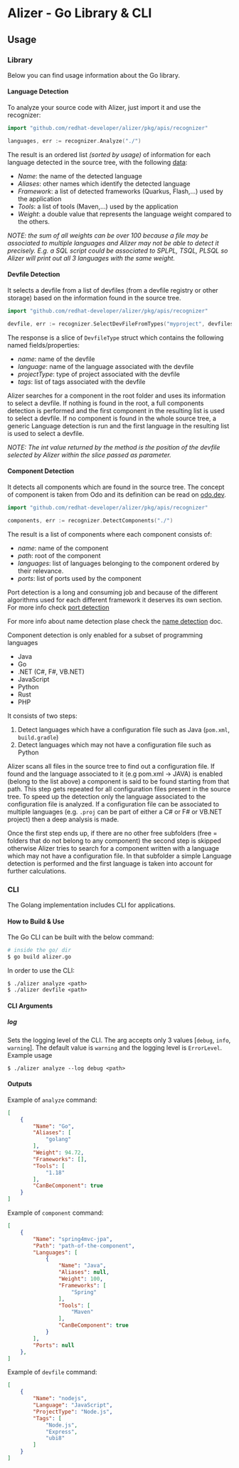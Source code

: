 # Alizer - Go Library & CLI

## Usage

### Library
Below you can find usage information about the Go library.

#### Language Detection
To analyze your source code with Alizer, just import it and use the recognizer:
```go
import "github.com/redhat-developer/alizer/pkg/apis/recognizer"

languages, err := recognizer.Analyze("./")
```

The result is an ordered list *(sorted by usage)* of information for each language detected in the source tree, with the following [data](https://github.com/redhat-developer/alizer/blob/main/go/pkg/apis/language/language.go#L13):
- *Name*: the name of the detected language
- *Aliases*: other names which identify the detected language
- *Framework*: a list of detected frameworks (Quarkus, Flash,...) used by the application
- *Tools*: a list of tools (Maven,...) used by the application
- *Weight*: a double value that represents the language weight compared to the others.

*NOTE: the sum of all weights can be over 100 because a file may be associated to multiple languages and Alizer may not be able to detect it precisely. E.g. a SQL script could be associated to SPLPL, TSQL, PLSQL so Alizer will print out all 3 languages with the same weight.*

#### Devfile Detection
It selects a devfile from a list of devfiles (from a devfile registry or other storage) based on the information found in the source tree. 
```go
import "github.com/redhat-developer/alizer/pkg/apis/recognizer"

devfile, err := recognizer.SelectDevFileFromTypes("myproject", devfiles)
```

The response is a slice of `DevfileType` struct which contains the following named fields/properties:
- *name*: name of the devfile
- *language*: name of the language associated with the devfile
- *projectType*: type of project associated with the devfile
- *tags*: list of tags associated with the devfile

Alizer searches for a component in the root folder and uses its information to select a devfile. If nothing is found in the root, a full components detection is performed and the first component in the resulting list is used to select a devfile. If no component is found in the whole source tree, a generic Language detection is run and the first language in the resulting list is used to select a devfile.

*NOTE: The int value returned by the method is the position of the devfile selected by Alizer within the slice passed as parameter.*

#### Component Detection
It detects all components which are found in the source tree. The concept of component is taken from Odo and its definition can be read on [odo.dev](https://odo.dev/docs/overview/basics#component).
```go
import "github.com/redhat-developer/alizer/pkg/apis/recognizer"

components, err := recognizer.DetectComponents("./")
```

The result is a list of components where each component consists of:
- *name*: name of the component
- *path*: root of the component 
- *languages*: list of languages belonging to the component ordered by their relevance.
- *ports*: list of ports used by the component

Port detection is a long and consuming job and because of the different algorithms used for each different framework it deserves its own section. For more info check [port detection](docs/port_detection.md)

For more info about name detection plase check the [name detection](docs/name_detection.md) doc.

Component detection is only enabled for a subset of programming languages
- Java
- Go
- .NET (C#, F#, VB.NET)
- JavaScript
- Python
- Rust
- PHP

It consists of two steps:
1) Detect languages which have a configuration file such as Java (`pom.xml`, `build.gradle`)
2) Detect languages which may not have a configuration file such as Python

Alizer scans all files in the source tree to find out a configuration file. If found and the language associated to it (e.g pom.xml -> JAVA) is enabled (belong to the list above) a component is said to be found starting from that path. This step gets repeated for all configuration files present in the source tree. To speed up the detection only the language associated to the configuration file is analyzed. If a configuration file can be associated to multiple languages (e.g. `.proj` can be part of either a C# or F# or VB.NET project) then a deep analysis is made.

Once the first step ends up, if there are no other free subfolders (free = folders that do not belong to any component) the second step is skipped otherwise Alizer tries to search for a component written with a language which may not have a configuration file. In that subfolder a simple Language detection is performed and the first language is taken into account for further calculations. 

### CLI
The Golang implementation includes CLI for applications.

#### How to Build & Use
The Go CLI can be built with the below command:
```bash
# inside the go/ dir
$ go build alizer.go
```

In order to use the CLI:
```
$ ./alizer analyze <path>
$ ./alizer devfile <path>
```

#### CLI Arguments

##### log
Sets the logging level of the CLI. The arg accepts only 3 values [`debug`, `info`, `warning`]. The default value is `warning` and the logging level is `ErrorLevel`. Example usage

```
$ ./alizer analyze --log debug <path>
```

#### Outputs
Example of `analyze` command:
```json
[
	{
		"Name": "Go",
		"Aliases": [
			"golang"
		],
		"Weight": 94.72,
		"Frameworks": [],
		"Tools": [
			"1.18"
		],
		"CanBeComponent": true
	}
]
```

Example of `component` command:
```json
[
    {
		"Name": "spring4mvc-jpa",
		"Path": "path-of-the-component",
		"Languages": [
			{
				"Name": "Java",
				"Aliases": null,
				"Weight": 100,
				"Frameworks": [
					"Spring"
				],
				"Tools": [
					"Maven"
				],
				"CanBeComponent": true
			}
		],
		"Ports": null
	},
]
```

Example of `devfile` command:
```json
[
	{
		"Name": "nodejs",
		"Language": "JavaScript",
		"ProjectType": "Node.js",
		"Tags": [
			"Node.js",
			"Express",
			"ubi8"
		]
	}
]
```